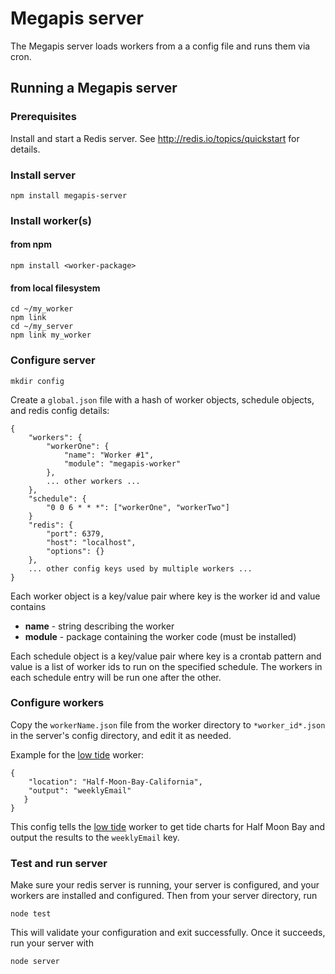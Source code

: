 # Megapis server

The Megapis server loads workers from a a config file and runs them via cron.

## Running a Megapis server

### Prerequisites

Install and start a Redis server.  See http://redis.io/topics/quickstart for details.

### Install server

    npm install megapis-server

### Install worker(s)

#### from npm

    npm install <worker-package>

#### from local filesystem

    cd ~/my_worker
    npm link
    cd ~/my_server
    npm link my_worker

### Configure server

    mkdir config

Create a `global.json` file with a hash of worker objects, schedule objects, and redis
config details:

    {
        "workers": {
            "workerOne": {
                "name": "Worker #1",
                "module": "megapis-worker"
            },
            ... other workers ...
        },
        "schedule": {
            "0 0 6 * * *": ["workerOne", "workerTwo"]
        }
        "redis": {
            "port": 6379,
            "host": "localhost",
            "options": {}
        },
        ... other config keys used by multiple workers ...
    }

Each worker object is a key/value pair where key is the worker id and value contains

- **name** - string describing the worker
- **module** - package containing the worker code (must be installed)

Each schedule object is a key/value pair where key is a crontab pattern and value
is a list of worker ids to run on the specified schedule.  The workers in each 
schedule entry will be run one after the other.

### Configure workers

Copy the `workerName.json` file from the worker directory to `*worker_id*.json`
in the server's config directory, and edit it as needed.

Example for the [low tide](wokers/low_tide/README.md) worker:

    {
        "location": "Half-Moon-Bay-California",
        "output": "weeklyEmail"
       }
    }

This config tells the [low tide](wokers/low_tide/README.md) worker to
get tide charts for Half Moon Bay and output the results to the `weeklyEmail` key.

### Test and run server

Make sure your redis server is running, your server is configured, and your
workers are installed and configured.  Then from your server directory, run

    node test

This will validate your configuration and exit successfully.  Once it 
succeeds, run your server with

    node server

